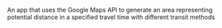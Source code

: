 An app that uses the Google Maps API to generate an area representing potential distance in a specified travel time with different transit methods
